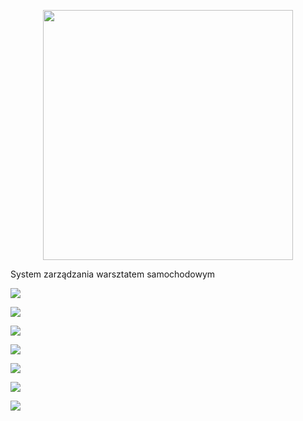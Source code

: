 <p align="center"><img src="https://res.cloudinary.com/dtfbvvkyp/image/upload/v1566331377/laravel-logolockup-cmyk-red.svg" width="400"></p>

System zarządzania warsztatem samochodowym

<a href='http://up.programosy.pl/foto/1_1205.png'><img src='http://up.programosy.pl/foto/1_1205.png'></a>

<a href='http://up.programosy.pl/foto/2_479.png'><img src='http://up.programosy.pl/foto/2_479.png'></a>

<a href='http://up.programosy.pl/foto/3_282.png'><img src='http://up.programosy.pl/foto/3_282.png'></a>

<a href='http://up.programosy.pl/foto/4_225.png'><img src='http://up.programosy.pl/foto/4_225.png'></a>

<a href='http://up.programosy.pl/foto/5_121.png'><img src='http://up.programosy.pl/foto/5_121.png'></a>

<a href='http://up.programosy.pl/foto/6_85.png'><img src='http://up.programosy.pl/foto/6_85.png'></a>

<a href='http://up.programosy.pl/foto/7_64.png'><img src='http://up.programosy.pl/foto/7_64.png'></a>
